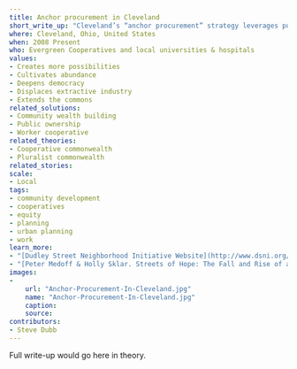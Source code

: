 ```yaml
---
title: Anchor procurement in Cleveland
short_write_up: "Cleveland’s “anchor procurement” strategy leverages public or nonprofit, place-based anchor institutions — such as universities, hospitals, and local government — to use their purchasing power to seed community and employee-owned businesses in low-income communities. The Evergreen Cooperatives network, founded in 2009, now employs 100 people in three businesses—a commercial-scale laundry, a 3.25-acre greenhouse, and a solar and energy service business. Many cities have since launched similar efforts. Anchor procurement can also help support existing local businesses. For example, between 2005 and 2010, local procurement by University Hospitals as part of its $1.2-billion “Vision 2010” construction project generated nearly 1,000 jobs for Cleveland residents.   "
where: Cleveland, Ohio, United States
when: 2008 Present
who: Evergreen Cooperatives and local universities & hospitals
values:
- Creates more possibilities
- Cultivates abundance
- Deepens democracy
- Displaces extractive industry
- Extends the commons
related_solutions:
- Community wealth building
- Public ownership
- Worker cooperative
related_theories:
- Cooperative commonwealth
- Pluralist commonwealth
related_stories:
scale:
- Local
tags:
- community development
- cooperatives
- equity
- planning
- urban planning
- work
learn_more:
- "[Dudley Street Neighborhood Initiative Website](http://www.dsni.org/)"
- "[Peter Medoff & Holly Sklar. Streets of Hope: The Fall and Rise of an Urban Neighborhood. South End Press, 1994.](http://www.southendpress.org/2004/items/StreetsHope)"
images:
-
    url: "Anchor-Procurement-In-Cleveland.jpg"
    name: "Anchor-Procurement-In-Cleveland.jpg"
    caption:
    source:
contributors:
- Steve Dubb
---
```

Full write-up would go here in theory.
